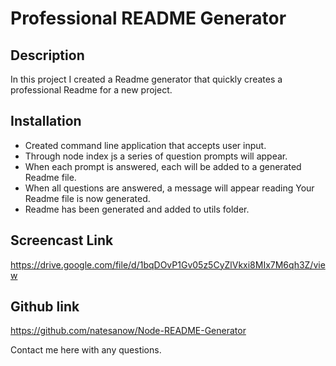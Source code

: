 # Professional README Generator

## Description

In this project I created a Readme generator that quickly creates a professional Readme for a new project.

## Installation

* Created command line application that accepts user input.
* Through node index js a series of question prompts will appear.
* When each prompt is answered, each will be added to a generated Readme file.
* When all questions are answered, a message will appear reading Your Readme file is now generated.
* Readme has been generated and added to utils folder.


## Screencast Link

https://drive.google.com/file/d/1bqDOvP1Gv05z5CyZlVkxi8MIx7M6qh3Z/view

## Github link

https://github.com/natesanow/Node-README-Generator

Contact me here with any questions.



